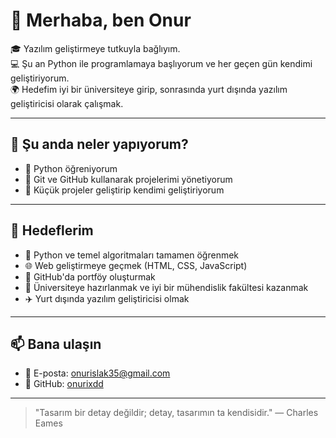 # 👋 Merhaba, ben Onur

🎓 Yazılım geliştirmeye tutkuyla bağlıyım.  
💻 Şu an Python ile programlamaya başlıyorum ve her geçen gün kendimi geliştiriyorum.  
🌍 Hedefim iyi bir üniversiteye girip, sonrasında yurt dışında yazılım geliştiricisi olarak çalışmak.

---

## 🚀 Şu anda neler yapıyorum?

- 🐍 Python öğreniyorum  
- 🔧 Git ve GitHub kullanarak projelerimi yönetiyorum  
- 🎯 Küçük projeler geliştirip kendimi geliştiriyorum  

---

## 💼 Hedeflerim

- 📘 Python ve temel algoritmaları tamamen öğrenmek  
- 🌐 Web geliştirmeye geçmek (HTML, CSS, JavaScript)  
- 📁 GitHub'da portföy oluşturmak  
- 🏫 Üniversiteye hazırlanmak ve iyi bir mühendislik fakültesi kazanmak  
- ✈️ Yurt dışında yazılım geliştiricisi olmak  

---

## 📫 Bana ulaşın

- 📧 E-posta: onurislak35@gmail.com  
- 🧠 GitHub: [onurixdd](https://github.com/onurixdd)

---

>  "Tasarım bir detay değildir; detay, tasarımın ta kendisidir."
— Charles Eames
